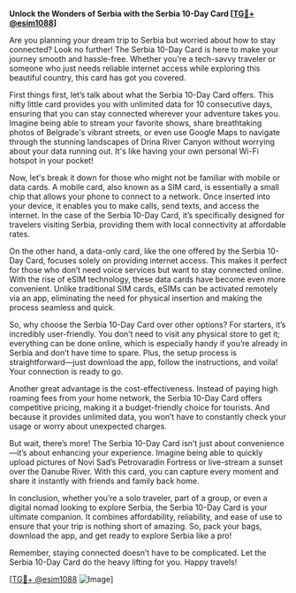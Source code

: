 **Unlock the Wonders of Serbia with the Serbia 10-Day Card [[TG💪+ @esim1088](https://t.me/s/esim1088)]**

Are you planning your dream trip to Serbia but worried about how to stay connected? Look no further! The Serbia 10-Day Card is here to make your journey smooth and hassle-free. Whether you're a tech-savvy traveler or someone who just needs reliable internet access while exploring this beautiful country, this card has got you covered.

First things first, let’s talk about what the Serbia 10-Day Card offers. This nifty little card provides you with unlimited data for 10 consecutive days, ensuring that you can stay connected wherever your adventure takes you. Imagine being able to stream your favorite shows, share breathtaking photos of Belgrade's vibrant streets, or even use Google Maps to navigate through the stunning landscapes of Drina River Canyon without worrying about your data running out. It's like having your own personal Wi-Fi hotspot in your pocket!

Now, let's break it down for those who might not be familiar with mobile or data cards. A mobile card, also known as a SIM card, is essentially a small chip that allows your phone to connect to a network. Once inserted into your device, it enables you to make calls, send texts, and access the internet. In the case of the Serbia 10-Day Card, it’s specifically designed for travelers visiting Serbia, providing them with local connectivity at affordable rates. 

On the other hand, a data-only card, like the one offered by the Serbia 10-Day Card, focuses solely on providing internet access. This makes it perfect for those who don’t need voice services but want to stay connected online. With the rise of eSIM technology, these data cards have become even more convenient. Unlike traditional SIM cards, eSIMs can be activated remotely via an app, eliminating the need for physical insertion and making the process seamless and quick.

So, why choose the Serbia 10-Day Card over other options? For starters, it’s incredibly user-friendly. You don’t need to visit any physical store to get it; everything can be done online, which is especially handy if you’re already in Serbia and don’t have time to spare. Plus, the setup process is straightforward—just download the app, follow the instructions, and voila! Your connection is ready to go.

Another great advantage is the cost-effectiveness. Instead of paying high roaming fees from your home network, the Serbia 10-Day Card offers competitive pricing, making it a budget-friendly choice for tourists. And because it provides unlimited data, you won’t have to constantly check your usage or worry about unexpected charges.

But wait, there’s more! The Serbia 10-Day Card isn’t just about convenience—it’s about enhancing your experience. Imagine being able to quickly upload pictures of Novi Sad’s Petrovaradin Fortress or live-stream a sunset over the Danube River. With this card, you can capture every moment and share it instantly with friends and family back home.

In conclusion, whether you’re a solo traveler, part of a group, or even a digital nomad looking to explore Serbia, the Serbia 10-Day Card is your ultimate companion. It combines affordability, reliability, and ease of use to ensure that your trip is nothing short of amazing. So, pack your bags, download the app, and get ready to explore Serbia like a pro!

Remember, staying connected doesn’t have to be complicated. Let the Serbia 10-Day Card do the heavy lifting for you. Happy travels!

[[TG💪+ @esim1088](https://t.me/s/esim1088) ![Image](https://i.postimg.cc/Y0z9fWf4/image.png)]